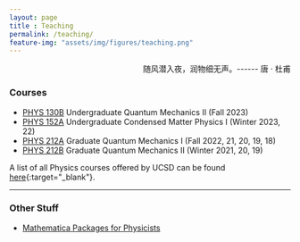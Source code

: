 ```yaml
---
layout: page 
title : Teaching 
permalink: /teaching/
feature-img: "assets/img/figures/teaching.png"
---
```


<div style="text-align: right"> 
随风潜入夜，润物细无声。------ 唐 · 杜甫 
</div>

### Courses

- [PHYS 130B]({{site.baseurl}}/teaching/PHYS130B) Undergraduate Quantum Mechanics II (Fall 2023)
- [PHYS 152A]({{site.baseurl}}/teaching/PHYS152A) Undergraduate Condensed Matter Physics I (Winter 2023, 22)
- [PHYS 212A]({{site.baseurl}}/teaching/PHYS212A) Graduate Quantum Mechanics I (Fall 2022, 21, 20, 19, 18) 
- [PHYS 212B]({{site.baseurl}}/teaching/PHYS212B) Graduate Quantum Mechanics II (Winter 2021, 20, 19)


A list of all Physics courses offered by UCSD can be found [here](https://ucsd.edu/catalog/courses/PHYS.html){:target="_blank"}.

---

### Other Stuff

- [Mathematica Packages for Physicists]({{site.baseurl}}/teaching/Mathematica)